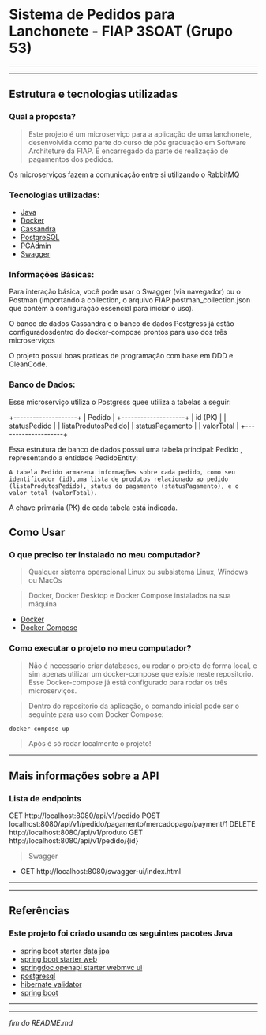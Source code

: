 # Sistema de Pedidos para Lanchonete - FIAP 3SOAT (Grupo 53)
---
---
## Estrutura e tecnologias utilizadas
### Qual a proposta?
>Este projeto é um microserviço para a aplicação de uma lanchonete, desenvolvida como parte do curso de pós graduação em Software Architeture da FIAP. É encarregado da parte de realização de pagamentos dos pedidos.

Os microserviços fazem a comunicação entre si utilizando o RabbitMQ

### Tecnologias utilizadas:
- [Java](https://dev.java/learn/)
- [Docker](https://docs.docker.com/get-started/)
- [Cassandra](https://cassandra.apache.org/_/index.html)
- [PostgreSQL](https://www.postgresql.org/about/)
- [PGAdmin](https://www.pgadmin.org/docs/)
- [Swagger](https://swagger.io/solutions/api-documentation/)

### Informações Básicas:

 Para interação básica, você pode usar o Swagger (via navegador) ou o Postman (importando a collection, o arquivo FIAP.postman_collection.json que contém a configuração essencial para iniciar o uso).

 O banco de dados Cassandra e o banco de dados Postgress já estão configuradosdentro do docker-compose prontos para uso  dos três microserviços

 O projeto possui boas praticas de programação com base em DDD e CleanCode.

### Banco de Dados:

Esse microserviço utiliza o Postgress quee utiliza a tabelas a seguir:

  +--------------------+
  |       Pedido       |
  +--------------------+
  | id (PK)            |
  | statusPedido       |
  | listaProdutosPedido|
  | statusPagamento    |
  | valorTotal         |
  +--------------------+

 

Essa estrutura de banco de dados possui uma tabela principal: Pedido , representando a entidade PedidoEntity:

    A tabela Pedido armazena informações sobre cada pedido, como seu identificador (id),uma lista de produtos relacionado ao pedido (listaProdutosPedido), status do pagamento (statusPagamento), e o valor total (valorTotal).

    
A chave primária (PK) de cada tabela está indicada.



## Como Usar
### O que preciso ter instalado no meu computador?
> Qualquer sistema operacional Linux ou subsistema Linux, Windows ou MacOs

> Docker, Docker Desktop e Docker Compose instalados na sua máquina

- [Docker](https://docs.docker.com/get-started/)
- [Docker Compose](https://docs.docker.com/compose/install/)

### Como executar o projeto no meu computador?
> Não é necessario criar databases, ou rodar o projeto de forma local, e sim apenas utilizar um docker-compose que existe neste repositorio. Esse Docker-compose já está configurado para rodar os três microserviços.

> Dentro do repositorio da aplicação, o comando inicial pode ser o seguinte para uso com Docker Compose:
```sh
docker-compose up
``````
> Após é só rodar localmente o projeto!

---
## Mais informações sobre a API
### Lista de endpoints
GET http://localhost:8080/api/v1/pedido
POST localhost:8080/api/v1/pedido/pagamento/mercadopago/payment/1
DELETE http://localhost:8080/api/v1/produto
GET http://localhost:8080/api/v1/pedido/{id}

> Swagger
- GET http://localhost:8080/swagger-ui/index.html
---
---
## Referências
### Este projeto foi criado usando os seguintes pacotes Java
- [spring boot starter data jpa](https://mvnrepository.com/artifact/org.springframework.boot/spring-boot-starter-data-jpa)
- [spring boot starter web](https://mvnrepository.com/artifact/org.springframework.boot/spring-boot-starter-web)
- [springdoc openapi starter webmvc ui](https://mvnrepository.com/artifact/org.springdoc/springdoc-openapi-starter-webmvc-ui)
- [postgresql](https://mvnrepository.com/artifact/org.postgresql/postgresql)
- [hibernate validator](https://mvnrepository.com/artifact/org.hibernate.validator/hibernate-validator)
- [spring boot](https://spring.io/projects/spring-boot/)

---
---
_fim do README.md_
